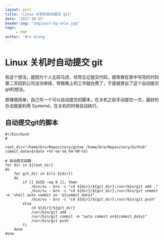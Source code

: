 ```yaml
---
layout: post
title: 'Linux 关机时自动提交 git'
date: '2017-10-25'
header-img: "img/post-bg-unix.jpg"
tags:
     - PHP
author: 'Bro Qiang'
---
```


# Linux 关机时自动提交 git

有这个想法，是因为个人比较马虎，经常忘记提交代码，就导致在家中写完的代码第二天回到公司没法继续，导致晚上的工作就白费了，于是就冒出了这个自动提交git的想法。

原理很简单，自己写一个可以自动提交的脚本，在关机之前手动提交一次，最好的办法就是利用 Systemd，在关机的时候自动执行。

## 自动提交git的脚本

```shell
#!/bin/bash
#

root_dir="/home/bro/Repository/gitee /home/bro/Repository/Github"
commit_date=$(date +%Y-%m-%d_%H-%M-%S)

# 自动提交函数
for dir in ${root_dir}
do  
    for git_dir in $(ls ${dir})
    do  
        if [[ $UID -eq 0 ]]; then
            /bin/su - bro -c "cd ${dir}/${git_dir};/usr/bin/git add ."
            /bin/su - bro -c "cd ${dir}/${git_dir};/usr/bin/git commit -m 'shell auto commit on '${commit_date}"
            /bin/su - bro -c "cd ${dir}/${git_dir};/usr/bin/git push"
        else
            cd ${dir}/${git_dir}
            /usr/bin/git add .
            /usr/bin/git commit -m "auto commit on${commit_date}"
            /usr/bin/git push
        fi
    done
done
```